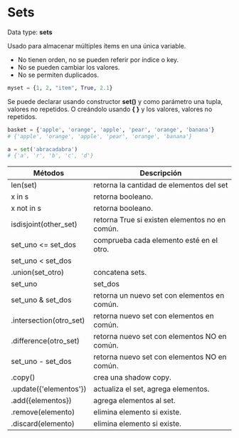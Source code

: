 # Sets

Data type: **sets**

Usado para almacenar múltiples ítems en una única variable.

* No tienen orden, no se pueden referir por índice o key.
* No se pueden cambiar los valores.
* No se permiten duplicados.

```python
myset = {1, 2, "item", True, 2.1}
```


Se puede declarar usando constructor **set()** y como parámetro una tupla, valores no repetidos.
O creándolo usando **{ }** y los valores, valores no repetidos.

```python
basket = {'apple', 'orange', 'apple', 'pear', 'orange', 'banana'}
# {'apple', 'orange', 'apple', 'pear', 'orange', 'banana'}

a = set('abracadabra')
# {'a', 'r', 'b', 'c', 'd'}
```

| Métodos | Descripción |
|-|-|
| len(set) | retorna la cantidad de elementos del set |
| x in s | retorna booleano. |
| x not in s | retorna booleano. |
| isdisjoint(other_set) | retorna True si existen elementos no en común. |
| set_uno <= set_dos | comprueba cada elemento esté en el otro. |
| set_uno < set_dos | |
| .union(set_otro) | concatena sets. |
| set_uno | set_dos | concatena sets. |
| set_uno & set_dos | retorna un nuevo set con elementos en común. |
| .intersection(otro_set) | retorna nuevo set con elementos en común. |
| .difference(otro_set) | retorna nuevo set con elementos NO en común. |
| set_uno - set_dos | retorna nuevo set con elementos NO en común. |
| .copy() | crea una shadow copy. |
| .update({'elementos'}) | actualiza el set, agrega elementos. |
| .add({elementos}) | agrega elementos al set. |
| .remove(elemento) | elimina elemento si existe. |
| .discard(elemento) | elimina elemento si existe. |





